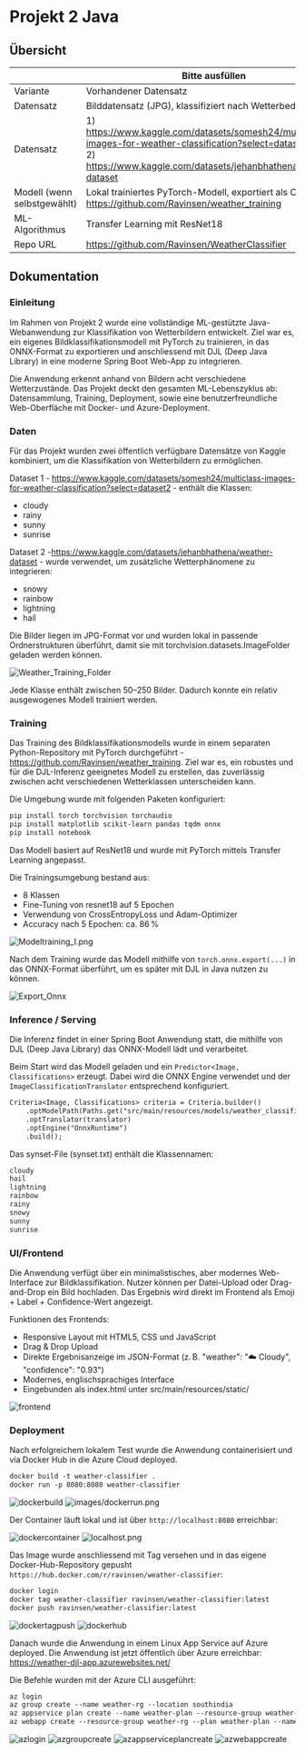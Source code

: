 ﻿# Projekt 2 Java

## Übersicht

| | Bitte ausfüllen |
| -------- | ------- |
| Variante | Vorhandener Datensatz |
| Datensatz | Bilddatensatz (JPG), klassifiziert nach Wetterbedingungen |
| Datensatz | 1) https://www.kaggle.com/datasets/somesh24/multiclass-images-for-weather-classification?select=dataset2<br>2) https://www.kaggle.com/datasets/jehanbhathena/weather-dataset |
| Modell (wenn selbstgewählt) | Lokal trainiertes PyTorch-Modell, exportiert als ONNX - https://github.com/Ravinsen/weather_training |
| ML-Algorithmus | Transfer Learning mit ResNet18 |
| Repo URL | https://github.com/Ravinsen/WeatherClassifier |


## Dokumentation

### Einleitung

Im Rahmen von Projekt 2 wurde eine vollständige ML-gestützte Java-Webanwendung zur Klassifikation von Wetterbildern entwickelt.
Ziel war es, ein eigenes Bildklassifikationsmodell mit PyTorch zu trainieren, in das ONNX-Format zu exportieren und anschliessend mit DJL (Deep Java Library) in eine moderne Spring Boot Web-App zu integrieren.

Die Anwendung erkennt anhand von Bildern acht verschiedene Wetterzustände. Das Projekt deckt den gesamten ML-Lebenszyklus ab: Datensammlung, Training, Deployment, sowie eine benutzerfreundliche Web-Oberfläche mit Docker- und Azure-Deployment.

### Daten

Für das Projekt wurden zwei öffentlich verfügbare Datensätze von Kaggle kombiniert, um die Klassifikation von Wetterbildern zu ermöglichen.

Dataset 1 - https://www.kaggle.com/datasets/somesh24/multiclass-images-for-weather-classification?select=dataset2 - enthält die Klassen:

- cloudy
- rainy
- sunny
- sunrise

Dataset 2 -https://www.kaggle.com/datasets/jehanbhathena/weather-dataset - wurde verwendet, um zusätzliche Wetterphänomene zu integrieren:

- snowy
- rainbow
- lightning
- hail

Die Bilder liegen im JPG-Format vor und wurden lokal in passende Ordnerstrukturen überführt, damit sie mit torchvision.datasets.ImageFolder geladen werden können.

<img src="images/Weather_Training_Folder.png" alt="Weather_Training_Folder" style="max-width: 100%; height: auto;">

Jede Klasse enthält zwischen 50–250 Bilder. Dadurch konnte ein relativ ausgewogenes Modell trainiert werden.

### Training

Das Training des Bildklassifikationsmodells wurde in einem separaten Python-Repository mit PyTorch durchgeführt - https://github.com/Ravinsen/weather_training. Ziel war es, ein robustes und für die DJL-Inferenz geeignetes Modell zu erstellen, das zuverlässig zwischen acht verschiedenen Wetterklassen unterscheiden kann.

Die Umgebung wurde mit folgenden Paketen konfiguriert:

```txt
pip install torch torchvision torchaudio
pip install matplotlib scikit-learn pandas tqdm onnx
pip install notebook
```

Das Modell basiert auf ResNet18 und wurde mit PyTorch mittels Transfer Learning angepasst.

Die Trainingsumgebung bestand aus:

- 8 Klassen
- Fine-Tuning von resnet18 auf 5 Epochen
- Verwendung von CrossEntropyLoss und Adam-Optimizer
- Accuracy nach 5 Epochen: ca. 86 %

<img src="images/Modeltraining_I.png" alt="Modeltraining_I.png" style="max-width: 100%; height: auto;">

Nach dem Training wurde das Modell mithilfe von `torch.onnx.export(...)` in das ONNX-Format überführt, um es später mit DJL in Java nutzen zu können.

<img src="images/Export_Onnx.png" alt="Export_Onnx" style="max-width: 100%; height: auto;">



### Inference / Serving

Die Inferenz findet in einer Spring Boot Anwendung statt, die mithilfe von DJL (Deep Java Library) das ONNX-Modell lädt und verarbeitet.

Beim Start wird das Modell geladen und ein `Predictor<Image, Classifications>` erzeugt. Dabei wird die ONNX Engine verwendet und der `ImageClassificationTranslator` entsprechend konfiguriert.

```txt
Criteria<Image, Classifications> criteria = Criteria.builder()
    .optModelPath(Paths.get("src/main/resources/models/weather_classifier.onnx"))
    .optTranslator(translator)
    .optEngine("OnnxRuntime")
    .build();
```
Das synset-File (synset.txt) enthält die Klassennamen:

```txt
cloudy
hail
lightning
rainbow
rainy
snowy
sunny
sunrise
```

### UI/Frontend

Die Anwendung verfügt über ein minimalistisches, aber modernes Web-Interface zur Bildklassifikation. Nutzer können per Datei-Upload oder Drag-and-Drop ein Bild hochladen. Das Ergebnis wird direkt im Frontend als Emoji + Label + Confidence-Wert angezeigt.

Funktionen des Frontends:

- Responsive Layout mit HTML5, CSS und JavaScript
- Drag & Drop Upload
- Direkte Ergebnisanzeige im JSON-Format (z. B. "weather": "☁️ Cloudy", "confidence": "0.93")
- Modernes, englischsprachiges Interface
- Eingebunden als index.html unter src/main/resources/static/

<img src="images/frontend.png" alt="frontend" style="max-width: 100%; height: auto;">

### Deployment

Nach erfolgreichem lokalem Test wurde die Anwendung containerisiert und via Docker Hub in die Azure Cloud deployed.

```txt
docker build -t weather-classifier .
docker run -p 8080:8080 weather-classifier
```

<img src="images/dockerbuild.png" alt="dockerbuild" style="max-width: 100%; height: auto;">
<img src="images/dockerrun.png" alt="images/dockerrun.png" style="max-width: 100%; height: auto;">

Der Container läuft lokal und ist über `http://localhost:8080` erreichbar:

<img src="images/dockercontainer.png" alt="dockercontainer" style="max-width: 100%; height: auto;">

<img src="images/localhost.png" alt="localhost.png" style="max-width: 100%; height: auto;">

Das Image wurde anschliessend mit Tag versehen und in das eigene Docker-Hub-Repository gepusht `https://hub.docker.com/r/ravinsen/weather-classifier`:

```txt
docker login
docker tag weather-classifier ravinsen/weather-classifier:latest
docker push ravinsen/weather-classifier:latest
```

<img src="images/dockertagpush.png" alt="dockertagpush" style="max-width: 100%; height: auto;">

<img src="images/dockerhub.png" alt="dockerhub" style="max-width: 100%; height: auto;">

Danach wurde die Anwendung in einem Linux App Service auf Azure deployed. Die Anwendung ist jetzt öffentlich über Azure erreichbar: https://weather-djl-app.azurewebsites.net/


Die Befehle wurden mit der Azure CLI ausgeführt:

```txt
az login
az group create --name weather-rg --location southindia
az appservice plan create --name weather-plan --resource-group weather-rg --sku F1 --is-linux
az webapp create --resource-group weather-rg --plan weather-plan --name weather-djl-app --deployment-container-image-name ravinsen/weather-classifier:latest
```
<img src="images/azlogin.png" alt="azlogin" style="max-width: 100%; height: auto;">

<img src="images/azgroupcreate.png" alt="azgroupcreate" style="max-width: 100%; height: auto;">

<img src="images/azappserviceplancreate.png" alt="azappserviceplancreate" style="max-width: 100%; height: auto;">

<img src="images/azwebappcreate.png" alt="azwebappcreate" style="max-width: 100%; height: auto;">
